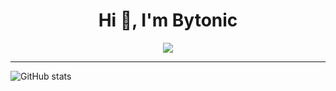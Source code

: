 <h1 align="center">Hi 👋, I'm Bytonic</h1>
<p align="center">
  <a href="https://github.com/DenverCoder1/readme-typing-svg"><img src="https://readme-typing-svg.herokuapp.com?center=true&lines=Developer"></a>
</p>



<hr>

![GitHub stats](https://github-readme-stats.vercel.app/api?username=bytonic&show_icons=true&theme=tokyonight)  
